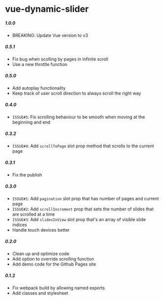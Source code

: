 # vue-dynamic-slider

##### 1.0.0
  - BREAKING: Update Vue version to v3

##### 0.5.1
  - Fix bug when scolling by pages in infinite scroll
  - Use a new throttle function

##### 0.5.0
  - Add autoplay functionality
  - Keep track of user scroll direction to always scroll the right way

##### 0.4.0
  - `ISSUE#5`: Fix scrolling behaviour to be smooth when moving at the beginning and end

##### 0.3.2
  - `ISSUE#4`: Add `scrollToPage` slot prop method that scrolls to the current page

##### 0.3.1
  - Fix the publish

##### 0.3.0
  - `ISSUE#1`: Add `pagination` slot prop that has number of pages and current page
  - `ISSUE#2`: Add `scrollIncrement` prop that sets the number of slides that are scrolled at a time
  - `ISSUE#3`: Add `slidesInView` slot prop that's an array of visible slide indices
  - Handle touch devices better

##### 0.2.0
  - Clean up and optimize code
  - Add option to override scrolling function
  - Add demo code for the Github Pages site

##### 0.1.2
  - Fix webpack build by allowing named exports
  - Add classes and stylesheet